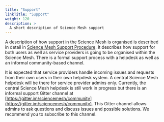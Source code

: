 ```yaml
---
title: "Support"
linkTitle: "Support"
weight: 120
description: >
  A short description of Science Mesh support
---
```


A description of how support in the Science Mesh is organised is described 
in detail in [Science Mesh Support Procedure](https://doi.org/10.5281/zenodo.5040027). 
It describes how support for both users as well as service providers is going to be organised within the 
Science Mesh. There is a formal support process with a helpdesk as well as an informal community-based channel.

It is expected that service providers handle incoming issues and requests from 
their own users in their own helpdesk system. 
A central Science Mesh helpdesk will be there for service provider admins only. 
Currently, the central Science Mesh helpdesk is still work in progress but there is an informal support Gitter channel at [https://gitter.im/sciencemesh/community](https://gitter.im/sciencemesh/community).
This Gitter channel allows admins to ask questions and discuss issues and possible solutions. 
We recommend you to subscribe to this channel.
